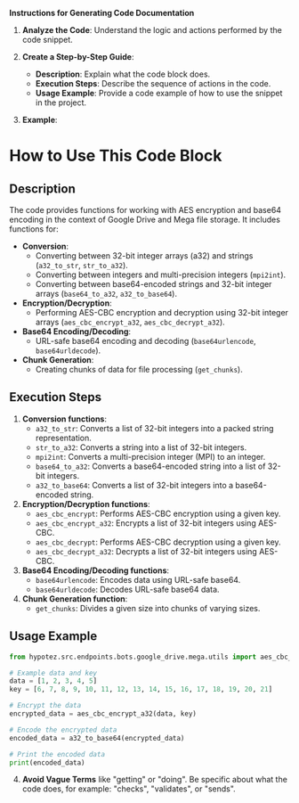 **Instructions for Generating Code Documentation**

1. **Analyze the Code**: Understand the logic and actions performed by the code snippet.

2. **Create a Step-by-Step Guide**:
    - **Description**: Explain what the code block does.
    - **Execution Steps**: Describe the sequence of actions in the code.
    - **Usage Example**: Provide a code example of how to use the snippet in the project.

3. **Example**:

How to Use This Code Block
=========================================================================================

Description
-------------------------
The code provides functions for working with AES encryption and base64 encoding in the context of Google Drive and Mega file storage. It includes functions for:

- **Conversion**:
    - Converting between 32-bit integer arrays (a32) and strings (`a32_to_str`, `str_to_a32`).
    - Converting between integers and multi-precision integers (`mpi2int`).
    - Converting between base64-encoded strings and 32-bit integer arrays (`base64_to_a32`, `a32_to_base64`).
- **Encryption/Decryption**:
    - Performing AES-CBC encryption and decryption using 32-bit integer arrays (`aes_cbc_encrypt_a32`, `aes_cbc_decrypt_a32`).
- **Base64 Encoding/Decoding**:
    - URL-safe base64 encoding and decoding (`base64urlencode`, `base64urldecode`).
- **Chunk Generation**:
    - Creating chunks of data for file processing (`get_chunks`).

Execution Steps
-------------------------
1. **Conversion functions**:
    - `a32_to_str`: Converts a list of 32-bit integers into a packed string representation.
    - `str_to_a32`: Converts a string into a list of 32-bit integers.
    - `mpi2int`: Converts a multi-precision integer (MPI) to an integer.
    - `base64_to_a32`: Converts a base64-encoded string into a list of 32-bit integers.
    - `a32_to_base64`: Converts a list of 32-bit integers into a base64-encoded string.
2. **Encryption/Decryption functions**:
    - `aes_cbc_encrypt`: Performs AES-CBC encryption using a given key.
    - `aes_cbc_encrypt_a32`: Encrypts a list of 32-bit integers using AES-CBC.
    - `aes_cbc_decrypt`: Performs AES-CBC decryption using a given key.
    - `aes_cbc_decrypt_a32`: Decrypts a list of 32-bit integers using AES-CBC.
3. **Base64 Encoding/Decoding functions**:
    - `base64urlencode`: Encodes data using URL-safe base64.
    - `base64urldecode`: Decodes URL-safe base64 data.
4. **Chunk Generation function**:
    - `get_chunks`: Divides a given size into chunks of varying sizes.

Usage Example
-------------------------

```python
from hypotez.src.endpoints.bots.google_drive.mega.utils import aes_cbc_encrypt_a32, a32_to_base64

# Example data and key
data = [1, 2, 3, 4, 5]
key = [6, 7, 8, 9, 10, 11, 12, 13, 14, 15, 16, 17, 18, 19, 20, 21]

# Encrypt the data
encrypted_data = aes_cbc_encrypt_a32(data, key)

# Encode the encrypted data
encoded_data = a32_to_base64(encrypted_data)

# Print the encoded data
print(encoded_data)
```

4. **Avoid Vague Terms** like "getting" or "doing". Be specific about what the code does, for example: "checks", "validates", or "sends".